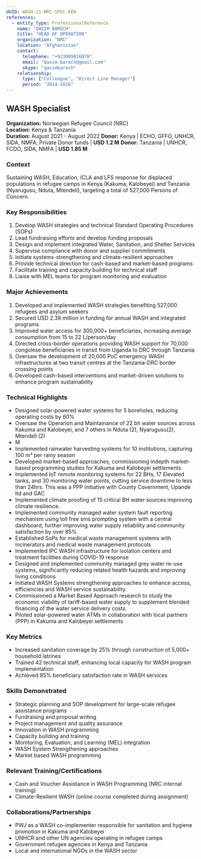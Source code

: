 ```yaml
---
UUID: WASH-21-NRC-SPEC-KEN
references:
  - entity_type: ProfessionalReference
    name: "QASIM BARECH"
    title: "HEAD OF OPERATION"
    organization: "NRC"
    location: "Afghanistan"
    contact:
      telephone: "+923009816078"
      email: "Qasim barech@gmail.com"
      skype: "qasimbarech"
    relationship:
      type: ["Colleague", "Direct Line Manager"]
      period: "2014-2016"
---
```


## WASH Specialist

**Organization:** Norwegian Refugee Council (NRC)  
**Location:** Kenya & Tanzania  
**Duration:** August 2021 - August 2022
**Donor:** Kenya | ECHO, GFFO, UNHCR, SIDA, NMFA, Private Donor funds | **USD 1.2 M**
**Donor:** Tanzania | UNHCR, FCDO, SIDA, NMFA | **USD 1.85 M**

### Context
Sustaining WASH, Education, ICLA and LFS response for displaced populations in refugee camps in Kenya (Kakuma, Kalobeyei) and Tanzania (Nyarugusu, Nduta, Mtendeli), targeting a total of 527,000 Persons of Concern.

### Key Responsibilities
1. Develop WASH strategies and technical Standard Operating Procedures (SOPs)
2. Lead fundraising efforts and develop funding proposals
3. Design and implement integrated Water, Sanitation, and Shelter Services
4. Supervise compliance with donor and supplier commitments
5. Initiate systems-strengthening and climate-resilient approaches
6. Provide technical direction for cash-based and market-based programs
7. Facilitate training and capacity building for technical staff
8. Liaise with MEL teams for program monitoring and evaluation

### Major Achievements
1. Developed and implemented WASH strategies benefiting 527,000 refugees and asylum seekers
2. Secured USD 2.38 million in funding for annual WASH and integrated programs
3. Improved water access for 300,000+ beneficiaries, increasing average consumption from 15 to 22 L/person/day
4. Directed cross-border operations providing WASH support for 70,000 congolese beneficiaries in transit from Uganda to DRC through Tanzania
5. Oversaw the development of 20,000 PoC emergency WASH infrastructures at two transit centres at the Tanzania-DRC border crossing points
6. Developed cash-based interventions and market-driven solutions to enhance program sustainability

### Technical Highlights
- Designed solar-powered water systems for 5 boreholes, reducing operating costs by 60%
- Oversaw the Operarion and Maintainance of 22 bh water sources across Kakuma and Kalobeyei, and 7 others in Nduta (2), Nyarugusu(2), Mtendeli (2)  
- M
- Implemented rainwater harvesting systems for 10 institutions, capturing 100 m³ per rainy season
- Developed market-based approaches, commissioning indepth market-based programming studies for Kakuma and Kalobeyei settlements
- Implemented IoT remote monitoring systems for 22 BHs, 17 Elevated tanks, and 30 monitoring water points, cutting service downtime to less than 24hrs. This was a PPP initiative with County Covernment, Upande ltd and GAC
- Implemented climate proofing of 15 critical BH water sources improving climate resilience.
- Implemented community managed water system fault reporting mechanism using toll free sms prompting system with a central dashboard, further improving water supply reliability and community satisfaction by over 85%
- Established SoPs for medical waste management systems with incinerators and medical waste management protocols
- Implemented IPC WASH infrastructure for isolation centers and treatment facilities during COVID-19 response 
- Designed and implemented community managed grey water re-use systems, significantly reducing related health hazards and improving living conditions
- Initiated WASH Systems strengthening approaches to enhance access, efficiencies and WASH service sustainability.
- Commissioned a Market Based Approach research to study the economic viability of tariff-based water supply to supplement blended financing of the water service delivery costs.
- Piloted solar-powered water ATMs in collaboration with local partners (PPP) in Kakuma and Kalobeyei settlements

### Key Metrics
- Increased sanitation coverage by 25% through construction of 5,000+ household latrines
- Trained 42 technical staff, enhancing local capacity for WASH program implementation
- Achieved 85% beneficiary satisfaction rate in WASH services

### Skills Demonstrated
- Strategic planning and SOP development for large-scale refugee assistance programs
- Fundraising and proposal writing
- Project management and quality assurance
- Innovation in WASH programming
- Capacity building and training
- Monitoring, Evaluation, and Learning (MEL) integration
- WASH System Strengthening approaches
- Market based WASH programming

### Relevant Training/Certifications
- Cash and Voucher Assistance in WASH Programming (NRC internal training)
- Climate-Resilient WASH (online course completed during assignment)

### Collaborations/Partnerships
- PWJ as a WASH co-implementer responsible for sanitation and hygiene promotion in Kakuma and Kalobeyei
- UNHCR and other UN agencies operating in refugee camps
- Government refugee agencies in Kenya and Tanzania
- Local and international NGOs in the WASH sector